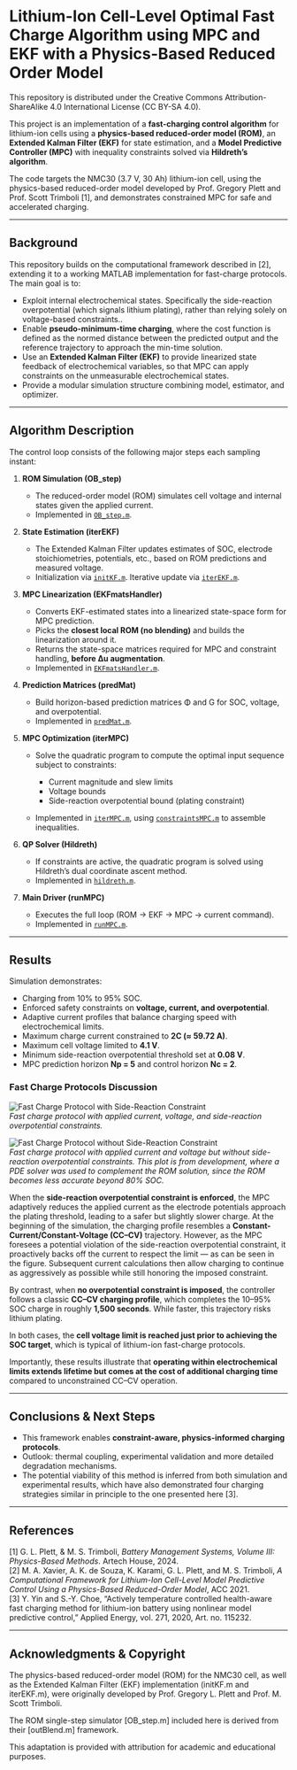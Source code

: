 # Lithium-Ion Cell-Level Optimal Fast Charge Algorithm using MPC and EKF with a Physics-Based Reduced Order Model
This repository is distributed under the Creative Commons Attribution-ShareAlike 4.0 International License (CC BY-SA 4.0).

This project is an implementation of a **fast-charging control algorithm** for lithium-ion cells using a **physics-based reduced-order model (ROM)**, an **Extended Kalman Filter (EKF)** for state estimation, and a **Model Predictive Controller (MPC)** with inequality constraints solved via **Hildreth’s algorithm**.

The code targets the NMC30 (3.7 V, 30 Ah) lithium-ion cell, using the physics-based reduced-order model developed by Prof. Gregory Plett and Prof. Scott Trimboli \[1], and demonstrates constrained MPC for safe and accelerated charging.

---

## Background

This repository builds on the computational framework described in \[2], extending it to a working MATLAB implementation for fast-charge protocols. The main goal is to:

* Exploit internal electrochemical states. Specifically the side-reaction overpotential (which signals lithium plating), rather than relying solely on voltage-based constraints..
* Enable **pseudo-minimum-time charging**, where the cost function is defined as the normed distance between the predicted output and the reference trajectory to approach the min-time solution. 
* Use an **Extended Kalman Filter (EKF)** to provide linearized state feedback of electrochemical variables, so that MPC can apply constraints on the unmeasurable electrochemical states.
* Provide a modular simulation structure combining model, estimator, and optimizer.

---

## Algorithm Description

The control loop consists of the following major steps each sampling instant:

1. **ROM Simulation (OB\_step)**

   * The reduced-order model (ROM) simulates cell voltage and internal states given the applied current.
   * Implemented in [`OB_step.m`](src/MPC-EKF4FastCharge/OB_step.m).

2. **State Estimation (iterEKF)**

   * The Extended Kalman Filter updates estimates of SOC, electrode stoichiometries, potentials, etc., based on ROM predictions and measured voltage.
   * Initialization via [`initKF.m`](src/UTILITY/initKF.m). Iterative update via [`iterEKF.m`](src/UTILITY/iterEKF.m).

3. **MPC Linearization (EKFmatsHandler)**

   * Converts EKF-estimated states into a linearized state-space form for MPC prediction.
   * Picks the **closest local ROM (no blending)** and builds the linearization around it.
   * Returns the state-space matrices required for MPC and constraint handling, **before Δu augmentation**.
   * Implemented in [`EKFmatsHandler.m`](src/MPC-EKF4FastCharge/EKFmatsHandler.m).

4. **Prediction Matrices (predMat)**

   * Build horizon-based prediction matrices Φ and G for SOC, voltage, and overpotential.
   * Implemented in [`predMat.m`](src/MPC-EKF4FastCharge/predMat.m).

5. **MPC Optimization (iterMPC)**

   * Solve the quadratic program to compute the optimal input sequence subject to constraints:

     * Current magnitude and slew limits
     * Voltage bounds
     * Side-reaction overpotential bound (plating constraint)
   * Implemented in [`iterMPC.m`](src/MPC-EKF4FastCharge/iterMPC.m), using [`constraintsMPC.m`](src/MPC-EKF4FastCharge/constraintsMPC.m) to assemble inequalities.

6. **QP Solver (Hildreth)**

   * If constraints are active, the quadratic program is solved using Hildreth’s dual coordinate ascent method.
   * Implemented in [`hildreth.m`](src/MPC-EKF4FastCharge/hildreth.m).

7. **Main Driver (runMPC)**

   * Executes the full loop (ROM → EKF → MPC → current command).
   * Implemented in [`runMPC.m`](src/MPC-EKF4FastCharge/runMPC.m).

---

## Results

Simulation demonstrates:

* Charging from 10% to 95% SOC.
* Enforced safety constraints on **voltage, current, and overpotential**.
* Adaptive current profiles that balance charging speed with electrochemical limits.
* Maximum charge current constrained to **2C (≈ 59.72 A)**.
* Maximum cell voltage limited to **4.1 V**.
* Minimum side-reaction overpotential threshold set at **0.08 V**.
* MPC prediction horizon **Np = 5** and control horizon **Nc = 2**.

### Fast Charge Protocols Discussion
![Fast Charge Protocol with Side-Reaction Constraint](assets/MPCEKF1095Phise.png)  
*Fast charge protocol with applied current, voltage, and side-reaction overpotential constraints.*  

![Fast Charge Protocol without Side-Reaction Constraint](assets/MPCEKF1095WOPhise.png)  
*Fast charge protocol with applied current and voltage but without side-reaction overpotential constraints. This plot is from development, where a PDE solver was used to complement the ROM solution, since the ROM becomes less accurate beyond 80% SOC.*  

When the **side-reaction overpotential constraint is enforced**, the MPC adaptively reduces the applied current as the electrode potentials approach the plating threshold, leading to a safer but slightly slower charge. At the beginning of the simulation, the charging profile resembles a **Constant-Current/Constant-Voltage (CC–CV)** trajectory. However, as the MPC foresees a potential violation of the side-reaction overpotential constraint, it proactively backs off the current to respect the limit — as can be seen in the figure. Subsequent current calculations then allow charging to continue as aggressively as possible while still honoring the imposed constraint.

By contrast, when **no overpotential constraint is imposed**, the controller follows a classic **CC–CV charging profile**, which completes the 10–95% SOC charge in roughly **1,500 seconds**. While faster, this trajectory risks lithium plating.

In both cases, the **cell voltage limit is reached just prior to achieving the SOC target**, which is typical of lithium-ion fast-charge protocols. 

Importantly, these results illustrate that **operating within electrochemical limits extends lifetime but comes at the cost of additional charging time** compared to unconstrained CC–CV operation.

---

## Conclusions & Next Steps

* This framework enables **constraint-aware, physics-informed charging protocols**.
* Outlook: thermal coupling, experimental validation and more detailed degradation mechanisms.
* The potential viability of this method is inferred from both simulation and experimental results, which have also demonstrated four charging strategies similar in principle to the one presented here \[3].

---

## References

[1] G. L. Plett, & M. S. Trimboli, *Battery Management Systems, Volume III: Physics-Based Methods*. Artech House, 2024.  
[2] M. A. Xavier, A. K. de Souza, K. Karami, G. L. Plett, and M. S. Trimboli, *A Computational Framework for Lithium-Ion Cell-Level Model Predictive Control Using a Physics-Based Reduced-Order Model*, ACC 2021.  
[3] Y. Yin and S.-Y. Choe, “Actively temperature controlled health-aware fast charging method for lithium-ion battery using nonlinear model predictive control,” Applied Energy, vol. 271, 2020, Art. no. 115232.


---

## Acknowledgments & Copyright

The physics-based reduced-order model (ROM) for the NMC30 cell, as well as the Extended Kalman Filter (EKF) implementation (initKF.m and iterEKF.m), were originally developed by Prof. Gregory L. Plett and Prof. M. Scott Trimboli.

The ROM single-step simulator [OB_step.m] included here is derived from their [outBlend.m] framework.

This adaptation is provided with attribution for academic and educational purposes.